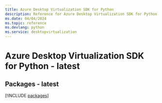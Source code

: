 ```yaml
---
title: Azure Desktop Virtualization SDK for Python
description: Reference for Azure Desktop Virtualization SDK for Python
ms.date: 04/04/2024
ms.topic: reference
ms.devlang: python
ms.service: desktopvirtualization
---
```

# Azure Desktop Virtualization SDK for Python - latest
## Packages - latest
[!INCLUDE [packages](desktop-virtualization-index.md)]